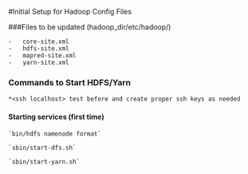 #Initial Setup for Hadoop Config Files

###Files to be updated (hadoop_dir/etc/hadoop/)

	-	core-site.xml
	-	hdfs-site.xml
	-	mapred-site.xml
	-	yarn-site.xml

### Commands to Start HDFS/Yarn
	*<ssh localhost> test before and create proper ssh keys as needed

#### Starting services (first time)
	`bin/hdfs namenode format`

	`sbin/start-dfs.sh`

	`sbin/start-yarn.sh`